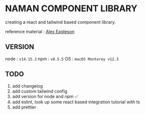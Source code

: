 # NAMAN COMPONENT LIBRARY

creating a react and tailwind based component library.

reference material : [Alex Eagleson](https://dev.to/alexeagleson/how-to-create-and-publish-a-react-component-library-2oe)

## VERSION

node : `v14.15.3`
npm : `v8.5.5`
OS : `macOS Monterey v12.3`

## TODO

1. add changelog
2. add custom tailwind config
3. add version for node and npm ✅
4. add eslint, look up some react based integration tutorial with ts
5. add prettier
